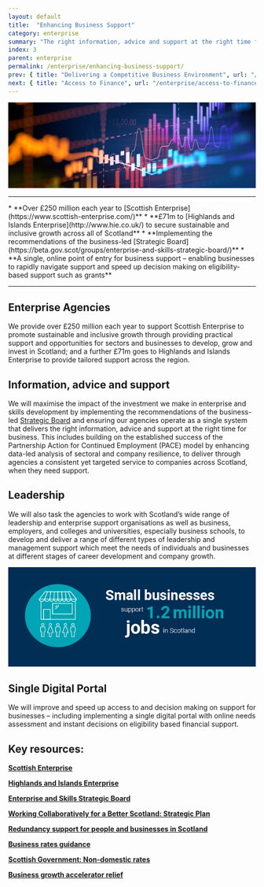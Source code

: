 ```yaml
---
layout: default
title:  "Enhancing Business Support"
category: enterprise
summary: "The right information, advice and support at the right time for business."
index: 3
parent: enterprise
permalink: /enterprise/enhancing-business-support/
prev: { title: "Delivering a Competitive Business Environment", url: "/enterprise/competitive-business-environment/" }
next: { title: "Access to Finance", url: "/enterprise/access-to-finance/" }
---
```


![A picture of some graphs](/assets/images/pageimages/enterprise2.jpg)
<br>
<hr>
* **Over £250 million each year to [Scottish Enterprise](https://www.scottish-enterprise.com/)**
* **£71m to [Highlands and Islands Enterprise](http://www.hie.co.uk/) to secure sustainable and inclusive growth across all of Scotland**
* **Implementing the recommendations of the business-led [Strategic Board](https://beta.gov.scot/groups/enterprise-and-skills-strategic-board/)**
* **A single, online point of entry for business support – enabling businesses to rapidly navigate support and speed up decision making on eligibility-based support such as grants**

<hr>

## Enterprise Agencies

We provide over £250 million each year to support Scottish Enterprise to promote sustainable and inclusive growth through providing practical support and opportunities for sectors and businesses to develop, grow and invest in Scotland; and a further £71m goes to Highlands and Islands Enterprise to provide tailored support across the region.
 
## Information, advice and support

We will maximise the impact of the investment we make in enterprise and skills development by implementing the recommendations of the business-led [Strategic Board](https://beta.gov.scot/groups/enterprise-and-skills-strategic-board/) and ensuring our agencies operate as a single system that delivers the right information, advice and support at the right time for business. This includes building on the established success of the Partnership Action for Continued Employment (PACE) model by enhancing data-led analysis of sectoral and company resilience, to deliver through agencies a consistent yet targeted service to companies across Scotland, when they need support.  

## Leadership

We will also task the agencies to work with Scotland’s wide range of leadership and enterprise support organisations as well as business, employers, and colleges and universities, especially business schools, to develop and deliver a range of different types of leadership and management support which meet the needs of individuals and businesses at different stages of career development and company growth.

![](/assets/images/infographics/Enterprise.7.jpg)
<br>

## Single Digital Portal

We will improve and speed up access to and decision making on support for businesses – including implementing a single digital portal with online needs assessment and instant decisions on eligibility based financial support.


## Key resources: 

**[Scottish Enterprise](https://www.scottish-enterprise.com/)**

**[Highlands and Islands Enterprise](http://www.hie.co.uk/)**

**[Enterprise and Skills Strategic Board](https://beta.gov.scot/groups/enterprise-and-skills-strategic-board/)**

**[Working Collaboratively for a Better Scotland: Strategic Plan](https://www.gov.scot/Resource/0054/00542105.pdf)**

**[Redundancy support for people and businesses in Scotland](https://www.skillsdevelopmentscotland.co.uk/what-we-do/employability-skills/partnership-action-for-continuing-employment-pace/)**

**[Business rates guidance](https://www.mygov.scot/business-rates-guidance/)**

**[Scottish Government: Non-domestic rates](https://beta.gov.scot/policies/local-government/non-domestic-rates/)**

**[Business growth accelerator relief](https://www.mygov.scot/business-rates-relief/business-growth-accelerator-relief/)**
